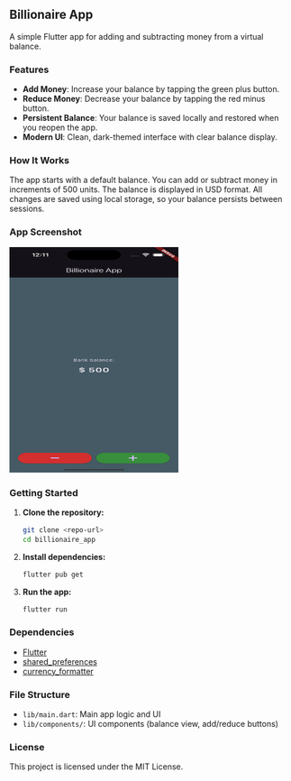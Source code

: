 ## Billionaire App

A simple Flutter app for adding and subtracting money from a virtual balance.

### Features
- **Add Money**: Increase your balance by tapping the green plus button.
- **Reduce Money**: Decrease your balance by tapping the red minus button.
- **Persistent Balance**: Your balance is saved locally and restored when you reopen the app.
- **Modern UI**: Clean, dark-themed interface with clear balance display.

### How It Works
The app starts with a default balance. You can add or subtract money in increments of 500 units. The balance is displayed in USD format. All changes are saved using local storage, so your balance persists between sessions.


### App Screenshot

<img src="assets/images/app_screenshot.png" alt="App Screenshot" width="300" height="400"/>

### Getting Started
1. **Clone the repository:**
	```sh
	git clone <repo-url>
	cd billionaire_app
	```
2. **Install dependencies:**
	```sh
	flutter pub get
	```
3. **Run the app:**
	```sh
	flutter run
	```

### Dependencies
- [Flutter](https://flutter.dev/)
- [shared_preferences](https://pub.dev/packages/shared_preferences)
- [currency_formatter](https://pub.dev/packages/currency_formatter)

### File Structure
- `lib/main.dart`: Main app logic and UI
- `lib/components/`: UI components (balance view, add/reduce buttons)

### License
This project is licensed under the MIT License.
